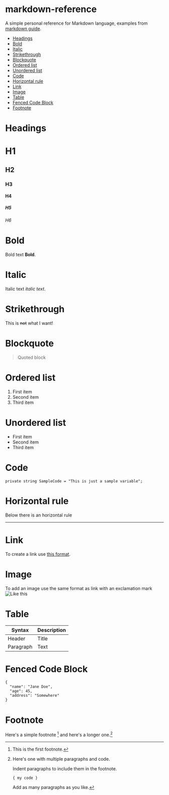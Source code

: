 # markdown-reference

A simple personal reference for Markdown language, examples from [markdown guide](https://www.markdownguide.org/cheat-sheet/).

- [Headings](#headings)
- [Bold](#bold)
- [Italic](#italic)
- [Strikethrough](#strikethrough)
- [Blockquote](#blockquote)
- [Ordered list](#ordered-list)
- [Unordered list](#unordered-list)
- [Code](#code)
- [Horizontal rule](#horizontal-rule)
- [Link](#link)
- [Image](#image)
- [Table](#table)
- [Fenced Code Block](#fenced-code-block)
- [Footnote](#footnote)


# Headings

# H1
## H2
### H3
#### H4
##### H5
###### H6

# Bold

Bold text **Bold**.

# Italic

Italic text _italic text_.

# Strikethrough

This is ~~not~~ what I want!

# Blockquote

> Quoted block

# Ordered list

1. First item
2. Second item
3. Third item

# Unordered list

- First item
- Second item
- Third item

# Code

`private string SampleCode = "This is just a sample variable";`

# Horizontal rule

Below there is an horizontal rule

---

# Link

To create a link use [this format](https://www.example.com).

# Image

To add an image use the same format as link with an exclamation mark ![Like this](https://images.unsplash.com/photo-1664444121089-42ed1eacba38?ixlib=rb-4.0.3&ixid=MnwxMjA3fDB8MHxwaG90by1wYWdlfHx8fGVufDB8fHx8&auto=format&fit=crop&w=2940&q=80)

# Table

| Syntax | Description |
| ----------- | ----------- |
| Header | Title |
| Paragraph | Text |

# Fenced Code Block

```
{
  "name": "Jane Doe",
  "age": 45,
  "address": "Somewhere"
}
```

# Footnote

Here's a simple footnote [^1] and here's a longer one.[^bignote]

[^1]: This is the first footnote.

[^bignote]: Here's one with multiple paragraphs and code.

    Indent paragraphs to include them in the footnote.

    `{ my code }`

    Add as many paragraphs as you like.
